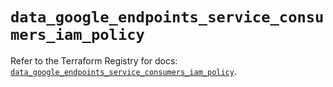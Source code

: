 # `data_google_endpoints_service_consumers_iam_policy`

Refer to the Terraform Registry for docs: [`data_google_endpoints_service_consumers_iam_policy`](https://registry.terraform.io/providers/hashicorp/google/6.20.0/docs/data-sources/endpoints_service_consumers_iam_policy).
